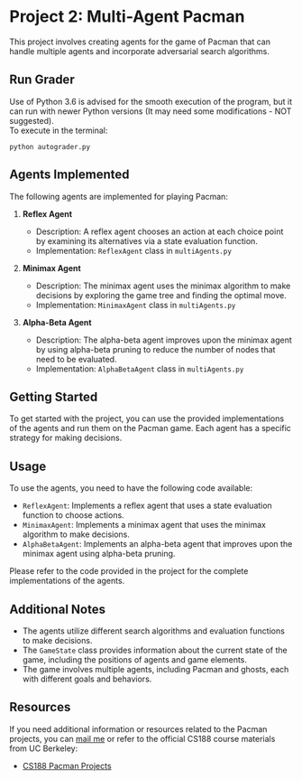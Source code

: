 # Project 2: Multi-Agent Pacman

This project involves creating agents for the game of Pacman that can handle multiple agents and incorporate adversarial search algorithms.

## Run Grader

Use of Python 3.6 is advised for the smooth execution of the program, but it can run with newer Python versions (It may need some modifications - NOT suggested).<br/>
To execute in the terminal:

```
python autograder.py
```


## Agents Implemented

The following agents are implemented for playing Pacman:

1. **Reflex Agent**
   - Description: A reflex agent chooses an action at each choice point by examining its alternatives via a state evaluation function.
   - Implementation: `ReflexAgent` class in `multiAgents.py`

2. **Minimax Agent**
   - Description: The minimax agent uses the minimax algorithm to make decisions by exploring the game tree and finding the optimal move.
   - Implementation: `MinimaxAgent` class in `multiAgents.py`

3. **Alpha-Beta Agent**
   - Description: The alpha-beta agent improves upon the minimax agent by using alpha-beta pruning to reduce the number of nodes that need to be evaluated.
   - Implementation: `AlphaBetaAgent` class in `multiAgents.py`

## Getting Started

To get started with the project, you can use the provided implementations of the agents and run them on the Pacman game. Each agent has a specific strategy for making decisions.

## Usage

To use the agents, you need to have the following code available:

- `ReflexAgent`: Implements a reflex agent that uses a state evaluation function to choose actions.
- `MinimaxAgent`: Implements a minimax agent that uses the minimax algorithm to make decisions.
- `AlphaBetaAgent`: Implements an alpha-beta agent that improves upon the minimax agent using alpha-beta pruning.

Please refer to the code provided in the project for the complete implementations of the agents.

## Additional Notes

- The agents utilize different search algorithms and evaluation functions to make decisions.
- The `GameState` class provides information about the current state of the game, including the positions of agents and game elements.
- The game involves multiple agents, including Pacman and ghosts, each with different goals and behaviors.

## Resources

If you need additional information or resources related to the Pacman projects, you can [mail me](mailto:kanellakhskostas@gmail.com) or refer to the official CS188 course materials from UC Berkeley:

- [CS188 Pacman Projects](https://inst.eecs.berkeley.edu/~cs188/sp22/project2/)

